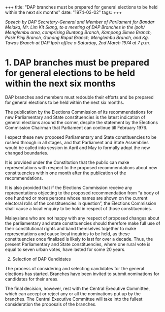 +++ 
title: "DAP branches must be prepared for general elections to be held within the next six months"
date: "1974-03-02"
tags:
+++

_Speech by DAP Secretary-General and Member of Parliament for Bandar Melaka, Mr. Lim Kit Siang, to a meeting of DAP Branches in the Ipoh/ Menglembu area, comprising Buntong Branch, Kampong Simee Branch, Pasir Pinji Branch, Gunong Rapat Branch, Menglembu Branch, and Kg. Tawas Branch at DAP Ipoh office o Saturday, 2nd March 1974 at 7 p.m._

# 1. DAP branches must be prepared for general elections to be held within the next six months

DAP branches and members must redouble their efforts and be prepared for general elections to be held within the next six months.

The publication by the Elections Commission of its recommendations for new Parliamentary and State constituencies is the latest indication of general elections around the corner, despite the statement by the Elections Commission Chairman that Parliament can continue till February 1976.</u>

I expect these new proposed Parliamentary and State constituencies to be rushed through in all stages, and that Parliament and State Assemblies would be called into session in April and May to formally adopt the new changed boundaries.

It is provided under the Constitution that the public can make representations with respect to the proposed recommendations about new constituencies within one month after the publication of the recommendations.

It is also provided that if the Elections Commission receive any representations objecting to the proposed recommendation from “a body of one hundred or more persons whose names are shown on the current electoral rolls of the constituencies in question”, the Elections Commission shall cause a local enquiry to be hold in respect of those constituencies.

Malaysians who are not happy with any respect of proposed changes about the parliamentary and state constituencies should therefore make full use of their constitutional rights and band themselves together to make representations and cause local inquiries to be held, as these constituencies once finalized is likely to last for over a decade. Thus, the present Parliamentary and State constituencies, where one rural vote is equal to seven urban votes, have lasted for some 20 years.

2. Selection of DAP Candidates

The process of considering and selecting candidates for the general elections has started. Branches have been invited to submit nominations for candidates for their areas.

The final decision, however, rest with the Central Executive Committee, which can accept or reject any or all the nominations put up by the branches. The Central Executive Committee will take into the fullest consideration the proposals of the branches.
 
